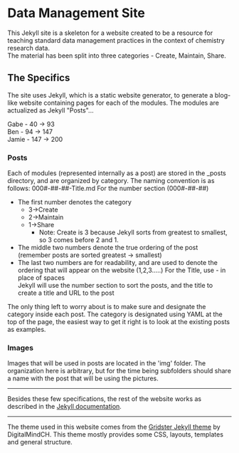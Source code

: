 # Data Management Site
This Jekyll site is a skeleton for a website created to be a resource for teaching standard data management practices in the context of chemistry research data.  
The material has been split into three categories - Create, Maintain, Share.

## The Specifics
The site uses Jekyll, which is a static website generator, to generate a blog-like website containing pages for each of the modules. The modules are actualized as Jekyll "Posts"...

Gabe - 40 &rarr; 93  
Ben - 94 &rarr; 147  
Jamie - 147 &rarr; 200  


### Posts
Each of modules (represented internally as a post) are stored in the \_posts directory, and are organized by category. The naming convention is as follows:
	000#-##-##-Title.md
For the number section (000#-##-##)
* The first number denotes the category
   * 3&rarr;Create
   * 2&rarr;Maintain
   * 1&rarr;Share
	 * Note: Create is 3 because Jekyll sorts from greatest to smallest, so 3 comes before 2 and 1.
* The middle two numbers denote the true ordering of the post (remember posts are sorted greatest &rarr; smallest)
* The last two numbers are for readability, and are used to denote the ordering that will appear on the website (1,2,3.....)
For the Title, use - in place of spaces  
Jekyll will use the number section to sort the posts, and the title to create a title and URL to the post

The only thing left to worry about is to make sure and designate the category inside each post. The category is designated using YAML at the top of the page, the easiest way to get it right is to look at the existing posts as examples.

### Images
Images that will be used in posts are located in the 'img' folder. The organization here is arbitrary, but for the time being subfolders should share a name with the post that will be using the pictures.


----
Besides these few specifications, the rest of the website works as described in the [Jekyll documentation](https://jekyllrb.com/docs/).

----
The theme used in this website comes from the [Gridster Jekyll theme](https://github.com/DigitalMindCH/gridster-jekyll-theme) by DigitalMindCH. This theme mostly provides some CSS, layouts, templates and general structure.
